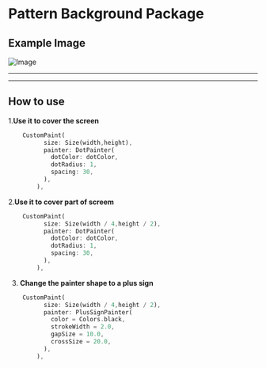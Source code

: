 # Pattern Background Package

## Example Image
![Image](https://live.staticflickr.com/65535/53171133372_040a686652_h.jpg)

---
---
## How to use
1.__Use it to cover the screen__
```dart
    CustomPaint(
          size: Size(width,height),
          painter: DotPainter(
            dotColor: dotColor,
            dotRadius: 1,
            spacing: 30,
          ),
        ),
```
2.__Use it to cover part of screem__
```dart
    CustomPaint(
          size: Size(width / 4,height / 2),
          painter: DotPainter(
            dotColor: dotColor,
            dotRadius: 1,
            spacing: 30,
          ),
        ),
```
3. __Change the painter shape to a plus sign__

```dart
    CustomPaint(
          size: Size(width / 4,height / 2),
          painter: PlusSignPainter(
            color = Colors.black,
            strokeWidth = 2.0,
            gapSize = 10.0,
            crossSize = 20.0,
          ),
        ),
```
